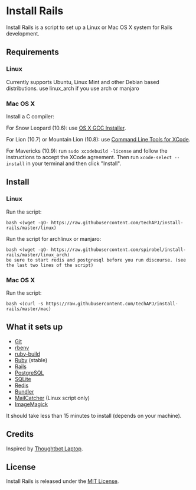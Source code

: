Install Rails
======

Install Rails is a script to set up a Linux or Mac OS X system for Rails development.

Requirements
------------

### Linux

Currently supports Ubuntu, Linux Mint and other Debian based distributions.
use linux_arch if you use arch or manjaro

### Mac OS X

Install a C compiler:

For Snow Leopard (10.6): use [OS X GCC
Installer](https://github.com/kennethreitz/osx-gcc-installer/).

For Lion (10.7) or Mountain Lion (10.8): use [Command Line Tools for
XCode](https://developer.apple.com/downloads/index.action).

For Mavericks (10.9): run `sudo xcodebuild -license` and follow the instructions
to accept the XCode agreement.  Then run `xcode-select --install` in your
terminal and then click "Install".

Install
-------

### Linux

Run the script:

    bash <(wget -qO- https://raw.githubusercontent.com/techAPJ/install-rails/master/linux)
Run the script for archlinux or manjaro:

    bash <(wget -qO- https://raw.githubusercontent.com/spirobel/install-rails/master/linux_arch)
    be sure to start redis and postgresql before you run discourse. (see the last two lines of the script)

### Mac OS X

Run the script:

    bash <(curl -s https://raw.githubusercontent.com/techAPJ/install-rails/master/mac)

What it sets up
---------------

* [Git][git_link]
* [rbenv][rbenv_link]
* [ruby-build][ruby_build_link]
* [Ruby][ruby_link] (stable)
* [Rails][rails_link]
* [PostgreSQL][pg_link]
* [SQLite][sqlite_link]
* [Redis][redis_link]
* [Bundler][bundler_link]
* [MailCatcher][mailcatcher_link] (Linux script only)
* [ImageMagick][imagemagick_link]

It should take less than 15 minutes to install (depends on your machine).

Credits
-------

Inspired by [Thoughtbot Laptop](https://github.com/thoughtbot/laptop).

License
-------

Install Rails is released under the [MIT License](http://www.opensource.org/licenses/MIT).



[git_link]: http://git-scm.com/
[rbenv_link]: https://github.com/sstephenson/rbenv
[ruby_build_link]: https://github.com/sstephenson/ruby-build
[ruby_link]: https://www.ruby-lang.org/
[rails_link]: http://rubyonrails.org/
[pg_link]: http://www.postgresql.org/
[sqlite_link]: https://sqlite.org/
[redis_link]: http://redis.io/
[bundler_link]: http://bundler.io/
[mailcatcher_link]: http://mailcatcher.me/
[imagemagick_link]: http://www.imagemagick.org/
